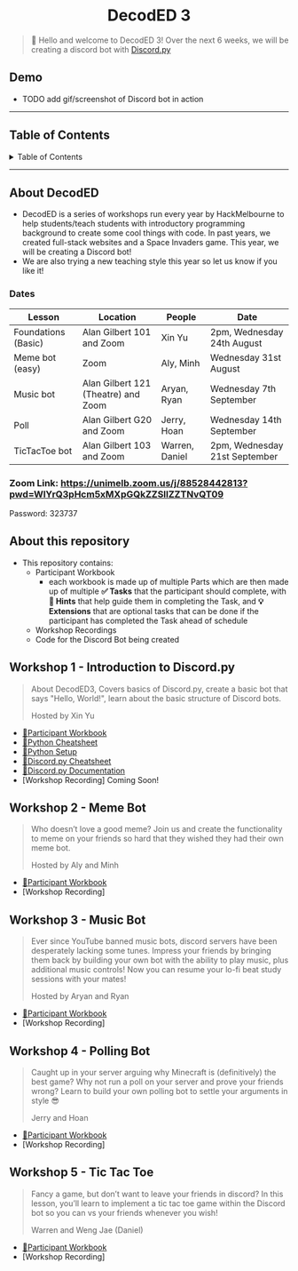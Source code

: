 <h1 align="center">DecodED 3</h1>

> 👋 Hello and welcome to DecodED 3! Over the next 6 weeks, we will be creating a discord bot with [Discord.py](https://discordpy.readthedocs.io/en/stable/index.html)

<h2>Demo</h2>

* TODO add gif/screenshot of Discord bot in action

---

<h2>Table of Contents</h2>
<details>
<summary>Table of Contents</summary>

- [About DecodED](#about-decoded)
  - [Dates](#dates)
  - [Zoom Link: https://unimelb.zoom.us/j/88528442813?pwd=WlYrQ3pHcm5xMXpGQkZZSllZZTNvQT09](#zoom-link-httpsunimelbzoomusj88528442813pwdwlyrq3phcm5xmxpgqkzzsllzztnvqt09)
- [About this repository](#about-this-repository)
- [Workshop 1 - Introduction to Discord.py](#workshop-1---introduction-to-discordpy)
- [Workshop 2 - Meme Bot](#workshop-2---meme-bot)
- [Workshop 3 - Music Bot](#workshop-3---music-bot)
- [Workshop 4 - Polling Bot](#workshop-4---polling-bot)
- [Workshop 5 - Tic Tac Toe](#workshop-5---tic-tac-toe)

</details>

---

## About DecodED

* DecodED is a series of workshops run every year by HackMelbourne to help students/teach students with introductory
  programming background to create some cool things with code. In past years, we created full-stack websites and a Space Invaders game. This year, we will be creating a Discord bot!
* We are also trying a new teaching style this year so let us know if you like it!

### Dates

Lesson | Location | People | Date
| -- | -- | -- | -- |
Foundations (Basic) | Alan Gilbert 101 and Zoom | Xin Yu | 2pm, Wednesday 24th August
Meme bot (easy) | Zoom | Aly, Minh | Wednesday 31st August
Music bot | Alan Gilbert 121 (Theatre) and Zoom | Aryan, Ryan | Wednesday 7th September
Poll | Alan Gilbert G20 and Zoom | Jerry, Hoan | Wednesday 14th September
TicTacToe bot | Alan Gilbert 103 and Zoom | Warren, Daniel | 2pm, Wednesday 21st September

### Zoom Link: https://unimelb.zoom.us/j/88528442813?pwd=WlYrQ3pHcm5xMXpGQkZZSllZZTNvQT09
Password: 323737

## About this repository
* This repository contains:
  * Participant Workbook
    * each workbook is made up of multiple Parts which are then made up of multiple **✅ Tasks** that the participant
      should complete, with **🧩 Hints** that help guide them in completing the Task, and **💡 Extensions** that are
      optional tasks that can be done if the participant has completed the Task ahead of schedule
  * Workshop Recordings
  * Code for the Discord Bot being created

## Workshop 1 - Introduction to Discord.py

> About DecodED3, Covers basics of Discord.py, create a basic bot that says "Hello, World!", learn about the basic
> structure of Discord bots.
> 
> Hosted by Xin Yu

* [📔Participant Workbook](/w1/)
* [🐍Python Cheatsheet](/w1/python_cheatsheet.md)
* [🐍Python Setup](/w1/python_setup.md)
* [👾Discord.py Cheatsheet](/w1/discord_py_cheatsheet.md)
* [🔗Discord.py Documentation](https://discordpy.readthedocs.io/en/stable/index.html)
* [Workshop Recording] Coming Soon!

## Workshop 2 - Meme Bot

> Who doesn’t love a good meme? Join us and create the functionality to meme on your friends so hard that they wished
> they had their own meme bot.
> 
> Hosted by Aly and Minh

* [📔Participant Workbook](/w2/)
* [Workshop Recording]

## Workshop 3 - Music Bot

> Ever since YouTube banned music bots, discord servers have been desperately lacking some tunes. Impress your friends
> by bringing them back by building your own bot with the ability to play music, plus additional music controls! Now you
> can resume your lo-fi beat study sessions with your mates!
> 
> Hosted by Aryan and Ryan

* [📔Participant Workbook](/w3/)
* [Workshop Recording]

## Workshop 4 - Polling Bot

> Caught up in your server arguing why Minecraft is (definitively) the best game? Why not run a poll on your server and
> prove your friends wrong? Learn to build your own polling bot to settle your arguments in style 😎
> 
> Jerry and Hoan

* [📔Participant Workbook](/w4/)
* [Workshop Recording]

## Workshop 5 - Tic Tac Toe

> Fancy a game, but don’t want to leave your friends in discord? In this lesson, you’ll learn to implement a tic tac toe
> game within the Discord bot so you can vs your friends whenever you wish!
> 
> Warren and Weng Jae (Daniel)

* [📔Participant Workbook](/w5/)
* [Workshop Recording]
